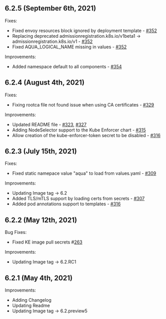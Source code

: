 ## 6.2.5 (September 6th, 2021)
Fixes:
*  Fixed envoy resources block ignored by deployment template - [#352](https://github.com/aquasecurity/aqua-helm/pull/352)
*  Replacing deprecated admissionregistration.k8s.io/v1beta1 -> admissionregistration.k8s.io/v1 - [#352](https://github.com/aquasecurity/aqua-helm/pull/352)
*  Fixed AQUA_LOGICAL_NAME missing in values - [#352](https://github.com/aquasecurity/aqua-helm/pull/352)

Improvements:
* Added namespace default to all components - [#354](https://github.com/aquasecurity/aqua-helm/pull/354)
## 6.2.4 (August 4th, 2021)

Fixes:
* Fixing rootca file not found issue when using CA certificates - [#329](https://github.com/aquasecurity/aqua-helm/pull/329)

Improvements:
* Updated README file - [#323](https://github.com/aquasecurity/aqua-helm/pull/323), [#327](https://github.com/aquasecurity/aqua-helm/pull/327)
* Adding NodeSelector support to the Kube Enforcer chart - [#315](https://github.com/aquasecurity/aqua-helm/pull/315)
* Allow creation of the kube-enforcer-token secret to be disabled - [#316](https://github.com/aquasecurity/aqua-helm/pull/316)
## 6.2.3 (July 15th, 2021)

Fixes:
* Fixed static namepace value "aqua" to load from values.yaml - [#309](https://github.com/aquasecurity/aqua-helm/pull/309)

Improvements:
* Updating Image tag -> 6.2
* Added TLS/mTLS support by loading certs from secrets - [#307](gen_ke_certs.sh307)
* Added pod annotations support to templates - [#316](https://github.com/aquasecurity/aqua-helm/pull/316)
## 6.2.2 (May 12th, 2021)

Bug Fixes:
* Fixed KE image pull secrets #[263](https://github.com/aquasecurity/aqua-helm/pull/263)

Improvements:
* Updating Image tag -> 6.2.RC1

## 6.2.1 (May 4th, 2021)

Improvements:
* Adding Changelog
* Updating Readme
* Updating Image tag -> 6.2.preview5